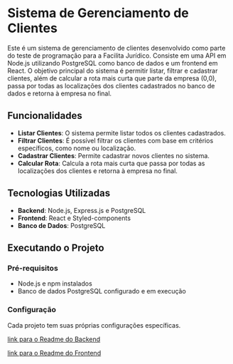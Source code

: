 # Sistema de Gerenciamento de Clientes

Este é um sistema de gerenciamento de clientes desenvolvido como parte do teste de programação para a Facilita Jurídico.
Consiste em uma API em Node.js utilizando PostgreSQL como banco de dados e um frontend em React.
O objetivo principal do sistema é permitir listar, filtrar e cadastrar clientes, além de calcular a rota mais curta que parte da empresa (0,0),
passa por todas as localizações dos clientes cadastrados no banco de dados e retorna à empresa no final.

## Funcionalidades

- **Listar Clientes**: O sistema permite listar todos os clientes cadastrados.
- **Filtrar Clientes**: É possível filtrar os clientes com base em critérios específicos, como nome ou localização.
- **Cadastrar Clientes**: Permite cadastrar novos clientes no sistema.
- **Calcular Rota**: Calcula a rota mais curta que passa por todas as localizações dos clientes e retorna à empresa no final.

## Tecnologias Utilizadas

- **Backend**: Node.js, Express.js e PostgreSQL
- **Frontend**: React e Styled-components
- **Banco de Dados**: PostgreSQL

## Executando o Projeto

### Pré-requisitos

- Node.js e npm instalados
- Banco de dados PostgreSQL configurado e em execução

### Configuração
Cada projeto tem suas próprias configurações específicas.

[link para o Readme do Backend](https://github.com/ErickMarllon/teste/tree/master/backend#teste-de-programa%C3%A7%C3%A3o-desenvolvedor-facilita-jur%C3%ADdico)

[link para o Readme do Frontend](https://github.com/ErickMarllon/teste/tree/master/frontend#teste-de-programa%C3%A7%C3%A3o-facilita-jur%C3%ADdico)
